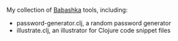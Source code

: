 My collection of [Babashka](https://book.babashka.org/) tools, including:

- password-generator.clj, a random password generator
- illustrate.clj, an illustrator for Clojure code snippet files
